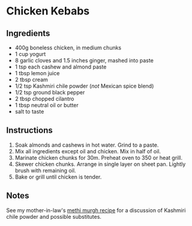 # Chicken Kebabs

## Ingredients

- 400g boneless chicken, in medium chunks
- 1 cup yogurt
- 8 garlic cloves and 1.5 inches ginger, mashed into paste
- 1 tsp each cashew and almond paste
- 1 tbsp lemon juice
- 2 tbsp cream
- 1/2 tsp Kashmiri chile powder (*not* Mexican spice blend)
- 1/2 tsp ground black pepper
- 2 tbsp chopped cilantro
- 1 tbsp neutral oil or butter
- salt to taste

## Instructions

1. Soak almonds and cashews in hot water. Grind to a paste.
2. Mix all ingredients except oil and chicken. Mix in half of oil.
3. Marinate chicken chunks for 30m. Preheat oven to 350 or heat grill.
4. Skewer chicken chunks. Arrange in single layer on sheet pan. Lightly brush
   with remaining oil.
5. Bake or grill until chicken is tender.

## Notes

See my mother-in-law's [methi murgh recipe](/recipes/methi-murgh) for a
discussion of Kashmiri chile powder and possible substitutes.
